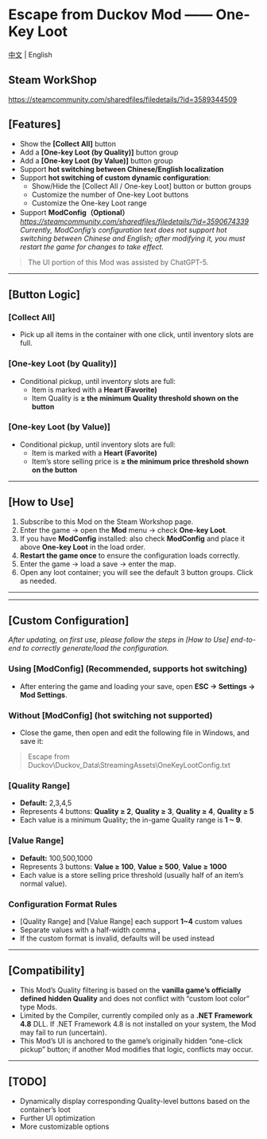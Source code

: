 # Escape from Duckov Mod —— One-Key Loot

[中文](README.md) | English

## Steam WorkShop

<https://steamcommunity.com/sharedfiles/filedetails/?id=3589344509>

## [Features]

- Show the **[Collect All]** button
- Add a **[One-key Loot (by Quality)]** button group
- Add a **[One-key Loot (by Value)]** button group
- Support **hot switching between Chinese/English localization**
- Support **hot switching of custom dynamic configuration**:
  - Show/Hide the [Collect All / One-key Loot] button or button groups
  - Customize the number of One-key Loot buttons
  - Customize the One-key Loot range
- Support **ModConfig（Optional）**  
  *<https://steamcommunity.com/sharedfiles/filedetails/?id=3590674339>*  
  *Currently, ModConfig’s configuration text does not support hot switching between Chinese and English; after modifying it, you must restart the game for changes to take effect.*

> The UI portion of this Mod was assisted by ChatGPT-5.

---

## [Button Logic]

### [Collect All]

- Pick up all items in the container with one click, until inventory slots are full.

### [One-key Loot (by Quality)]

- Conditional pickup, until inventory slots are full:
  - Item is marked with a **Heart (Favorite)**
  - Item Quality is **≥ the minimum Quality threshold shown on the button**

### [One-key Loot (by Value)]

- Conditional pickup, until inventory slots are full:
  - Item is marked with a **Heart (Favorite)**
  - Item’s store selling price is **≥ the minimum price threshold shown on the button**

---

## [How to Use]

1. Subscribe to this Mod on the Steam Workshop page.
2. Enter the game → open the **Mod** menu → check **One-key Loot**.
3. If you have **ModConfig** installed: also check **ModConfig** and place it above **One-key Loot** in the load order.
4. **Restart the game once** to ensure the configuration loads correctly.
5. Enter the game → load a save → enter the map.
6. Open any loot container; you will see the default 3 button groups. Click as needed.

---

---

## [Custom Configuration]

*After updating, on first use, please follow the steps in [How to Use] end-to-end to correctly generate/load the configuration.*

### Using [ModConfig] (Recommended, supports hot switching)

- After entering the game and loading your save, open **ESC → Settings → Mod Settings**.

### Without [ModConfig] (hot switching not supported)

- Close the game, then open and edit the following file in Windows, and save it:

> Escape from Duckov\Duckov_Data\StreamingAssets\OneKeyLootConfig.txt

### [Quality Range]

- **Default:** 2,3,4,5
- Represents 4 buttons: **Quality ≥ 2**, **Quality ≥ 3**, **Quality ≥ 4**, **Quality ≥ 5**
- Each value is a minimum Quality; the in-game Quality range is **1 ~ 9**.

### [Value Range]

- **Default:** 100,500,1000
- Represents 3 buttons: **Value ≥ 100**, **Value ≥ 500**, **Value ≥ 1000**
- Each value is a store selling price threshold (usually half of an item’s normal value).

### Configuration Format Rules

- [Quality Range] and [Value Range] each support **1~4** custom values
- Separate values with a half-width comma **,**
- If the custom format is invalid, defaults will be used instead

---

## [Compatibility]

- This Mod’s Quality filtering is based on the **vanilla game’s officially defined hidden Quality** and does not conflict with “custom loot color” type Mods.
- Limited by the Compiler, currently compiled only as a **.NET Framework 4.8** DLL. If .NET Framework 4.8 is not installed on your system, the Mod may fail to run (uncertain).
- This Mod’s UI is anchored to the game’s originally hidden “one-click pickup” button; if another Mod modifies that logic, conflicts may occur.

---

## [TODO]

- Dynamically display corresponding Quality-level buttons based on the container’s loot
- Further UI optimization
- More customizable options
